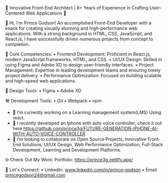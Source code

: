 🌟 Innovative Front-End Architect | 8+ Years of Experience in Crafting User-Centered Web Applications 🌟

👋 Hi, I'm Prince Godson! An accomplished Front-End Developer with a knack for creating visually stunning and high-performance web applications. With a strong background in HTML, CSS, JavaScript, and React.js, I have successfully driven numerous projects from concept to completion.

🔧 Core Competencies: • Frontend Development: Proficient in React.js, modern JavaScript frameworks, HTML, and CSS. • UI/UX Design: Skilled in using Figma and Adobe XD to design user-friendly interfaces. • Project Management: Expertise in leading development teams and ensuring timely project delivery. • Performance Optimization: Focused on building scalable and high-speed web applications.

🎨 Design Tools: • Figma • Adobe XD

🛠️ Development Tools: • Git • Webpack • npm

- 🔭 I’m currently working on a Learning management system(LMS) Using react.
- 🌱 I recently developed an Iphone with auto voice controller, check it out here https://github.com/prince3g/FUTURE-GENERATION-IPHONE-AI-WITH-AUTO-VOICE-CONTROLLER
- 👯 I’m looking to collaborate on Open Source Projects, Innovative Front-End Solutions, UI/UX Design, Web Performance Optimization, Full-Stack Development, Learning and Development Platforms.

🌐 Check Out My Work: Portfolio: https://prince3g.netlify.app/

💬 Let's Connect: • LinkedIn: www.linkedin.com/in/prince-godson • Email: princegodson24@gmail.com

